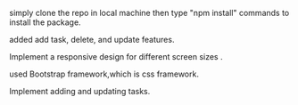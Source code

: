 simply clone the repo in local machine then type "npm install" commands to install the package.

added add task, delete, and update features.

Implement a responsive design for different screen sizes .

used Bootstrap framework,which is css framework.

Implement adding and updating tasks.
